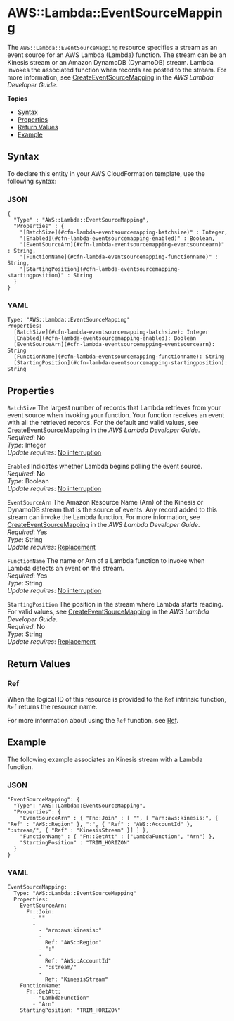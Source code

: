 # AWS::Lambda::EventSourceMapping<a name="aws-resource-lambda-eventsourcemapping"></a>

The `AWS::Lambda::EventSourceMapping` resource specifies a stream as an event source for an AWS Lambda \(Lambda\) function\. The stream can be an Kinesis stream or an Amazon DynamoDB \(DynamoDB\) stream\. Lambda invokes the associated function when records are posted to the stream\. For more information, see [CreateEventSourceMapping](http://docs.aws.amazon.com/lambda/latest/dg/API_CreateEventSourceMapping.html) in the *AWS Lambda Developer Guide*\.

**Topics**
+ [Syntax](#aws-resource-lambda-eventsourcemapping-syntax)
+ [Properties](#w3ab2c21c10d847b9)
+ [Return Values](#w3ab2c21c10d847c11)
+ [Example](#w3ab2c21c10d847c13)

## Syntax<a name="aws-resource-lambda-eventsourcemapping-syntax"></a>

To declare this entity in your AWS CloudFormation template, use the following syntax:

### JSON<a name="aws-resource-lambda-eventsourcemapping-syntax.json"></a>

```
{
  "Type" : "AWS::Lambda::EventSourceMapping",
  "Properties" : {
    "[BatchSize](#cfn-lambda-eventsourcemapping-batchsize)" : Integer,
    "[Enabled](#cfn-lambda-eventsourcemapping-enabled)" : Boolean,
    "[EventSourceArn](#cfn-lambda-eventsourcemapping-eventsourcearn)" : String,
    "[FunctionName](#cfn-lambda-eventsourcemapping-functionname)" : String,
    "[StartingPosition](#cfn-lambda-eventsourcemapping-startingposition)" : String
  }
}
```

### YAML<a name="aws-resource-lambda-eventsourcemapping-syntax.yaml"></a>

```
Type: "AWS::Lambda::EventSourceMapping"
Properties: 
  [BatchSize](#cfn-lambda-eventsourcemapping-batchsize): Integer
  [Enabled](#cfn-lambda-eventsourcemapping-enabled): Boolean
  [EventSourceArn](#cfn-lambda-eventsourcemapping-eventsourcearn): String
  [FunctionName](#cfn-lambda-eventsourcemapping-functionname): String
  [StartingPosition](#cfn-lambda-eventsourcemapping-startingposition): String
```

## Properties<a name="w3ab2c21c10d847b9"></a>

`BatchSize`  <a name="cfn-lambda-eventsourcemapping-batchsize"></a>
The largest number of records that Lambda retrieves from your event source when invoking your function\. Your function receives an event with all the retrieved records\. For the default and valid values, see [CreateEventSourceMapping](http://docs.aws.amazon.com/lambda/latest/dg/API_CreateEventSourceMapping.html) in the *AWS Lambda Developer Guide*\.  
*Required*: No  
*Type*: Integer  
*Update requires*: [No interruption](using-cfn-updating-stacks-update-behaviors.md#update-no-interrupt)

`Enabled`  <a name="cfn-lambda-eventsourcemapping-enabled"></a>
Indicates whether Lambda begins polling the event source\.  
*Required*: No  
*Type*: Boolean  
*Update requires*: [No interruption](using-cfn-updating-stacks-update-behaviors.md#update-no-interrupt)

`EventSourceArn`  <a name="cfn-lambda-eventsourcemapping-eventsourcearn"></a>
The Amazon Resource Name \(Arn\) of the Kinesis or DynamoDB stream that is the source of events\. Any record added to this stream can invoke the Lambda function\. For more information, see [CreateEventSourceMapping](http://docs.aws.amazon.com/lambda/latest/dg/API_CreateEventSourceMapping.html) in the *AWS Lambda Developer Guide*\.  
*Required*: Yes  
*Type*: String  
*Update requires*: [Replacement](using-cfn-updating-stacks-update-behaviors.md#update-replacement)

`FunctionName`  <a name="cfn-lambda-eventsourcemapping-functionname"></a>
The name or Arn of a Lambda function to invoke when Lambda detects an event on the stream\.  
*Required*: Yes  
*Type*: String  
*Update requires*: [No interruption](using-cfn-updating-stacks-update-behaviors.md#update-no-interrupt)

`StartingPosition`  <a name="cfn-lambda-eventsourcemapping-startingposition"></a>
The position in the stream where Lambda starts reading\. For valid values, see [CreateEventSourceMapping](http://docs.aws.amazon.com/lambda/latest/dg/API_CreateEventSourceMapping.html) in the *AWS Lambda Developer Guide*\.  
*Required*: No  
*Type*: String  
*Update requires*: [Replacement](using-cfn-updating-stacks-update-behaviors.md#update-replacement)

## Return Values<a name="w3ab2c21c10d847c11"></a>

### Ref<a name="w3ab2c21c10d847c11b2"></a>

When the logical ID of this resource is provided to the `Ref` intrinsic function, `Ref` returns the resource name\.

For more information about using the `Ref` function, see [Ref](intrinsic-function-reference-ref.md)\.

## Example<a name="w3ab2c21c10d847c13"></a>

The following example associates an Kinesis stream with a Lambda function\.

### JSON<a name="aws-resource-lambda-eventsourcemapping-example.json"></a>

```
"EventSourceMapping": {  
  "Type": "AWS::Lambda::EventSourceMapping",
  "Properties": {
    "EventSourceArn" : { "Fn::Join" : [ "", [ "arn:aws:kinesis:", { "Ref" : "AWS::Region" }, ":", { "Ref" : "AWS::AccountId" }, ":stream/", { "Ref" : "KinesisStream" }] ] },
    "FunctionName" : { "Fn::GetAtt" : ["LambdaFunction", "Arn"] },
    "StartingPosition" : "TRIM_HORIZON"
  }
}
```

### YAML<a name="aws-resource-lambda-eventsourcemapping-example.yaml"></a>

```
EventSourceMapping: 
  Type: "AWS::Lambda::EventSourceMapping"
  Properties: 
    EventSourceArn: 
      Fn::Join: 
        - ""
        - 
          - "arn:aws:kinesis:"
          - 
            Ref: "AWS::Region"
          - ":"
          - 
            Ref: "AWS::AccountId"
          - ":stream/"
          - 
            Ref: "KinesisStream"
    FunctionName: 
      Fn::GetAtt: 
        - "LambdaFunction"
        - "Arn"
    StartingPosition: "TRIM_HORIZON"
```